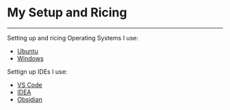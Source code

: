 # My Setup and Ricing
---


Setting up and ricing Operating Systems I use:
- [Ubuntu](OS/Ubuntu/README-Ubuntu.md)
- [Windows](OS/Windows/README-Windows.md)


Settign up IDEs I use:
- [VS Code](IDEs/VS-Code/README-VS-Code.md)
- [IDEA](IDEs/IDEA/README-IDEA.md)
- [Obsidian](IDEs/Obsidian/README-Obsidian.md)


